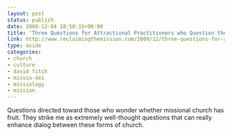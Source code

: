 ```yaml
---
layout: post
status: publish
date: 2008-12-04 18:50:15+00:00
title: 'Three Questions for Attractional Practitioners who Question the Fruit of Missional :: Reclaiming the Mission :: The Weblog of David Fitch'
link: http://www.reclaimingthemission.com/2008/12/three-questions-for-attractional.html
type: aside
categories:
- church
- culture
- david fitch
- missio-dei
- missiology
- mission
---
```


Questions directed toward those who wonder whether missional church has fruit. They strike me as extremely well-thought questions that can really enhance dialog between these forms of church.
